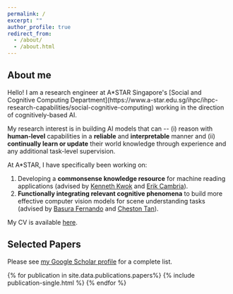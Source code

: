 ```yaml
---
permalink: /
excerpt: ""
author_profile: true
redirect_from: 
  - /about/
  - /about.html
---
```

<h2> About me </h2>
Hello! I am a research engineer at A*STAR Singapore's [Social and Cognitive Computing Department](https://www.a-star.edu.sg/ihpc/ihpc-research-capabilities/social-cognitive-computing) working in the direction of cognitively-based AI. 

My research interest is in building AI models that can -- (i) reason with **human-level** capabilities in a **reliable** and **interpretable** manner and (ii) **continually learn or update** their world knowledge through experience and any additional task-level supervision.

At A*STAR, I have specifically been working on:
1. Developing a **commonsense knowledge resource** for machine reading applications (advised by [Kenneth Kwok](https://www.researchgate.net/profile/Kenneth-Kwok-2) and [Erik Cambria](https://dr.ntu.edu.sg/cris/rp/rp00927)).
2. **Functionally integrating relevant cognitive phenomena** to build more effective computer vision models for scene understanding tasks (advised by [Basura Fernando](https://basurafernando.github.io/) and [Cheston Tan](https://scholar.google.com/citations?user=Up0UYEYAAAAJ)).

My CV is available [here](/cv/).

<h2 style="clear: both;" id="papers">Selected Papers </h2>
<p>Please see <u><a href="https://scholar.google.com/citations?user=GmGNq2MAAAAJ&hl=en">my Google Scholar profile</a></u> for a complete list.</p>
{% for publication in site.data.publications.papers%}
  {% include publication-single.html %}
{% endfor %}






